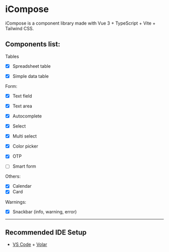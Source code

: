 
# iCompose

  

iCompose is a component library made with Vue 3 + TypeScript + Vite + Tailwind CSS.


## Components list:

Tables
  
- [x] Spreadsheet table

- [x] Simple data table

 Form:

- [x] Text field

- [x] Text area

- [x] Autocomplete

- [x] Select

- [x] Multi select

- [x] Color picker

- [x] OTP
- [ ] Smart form

Others:

- [x] Calendar
- [x] Card

Warnings:

- [x] Snackbar (info, warning, error)

--------------

## Recommended IDE Setup

  
- [VS Code](https://code.visualstudio.com/) + [Volar](https://marketplace.visualstudio.com/items?itemName=Vue.volar)

